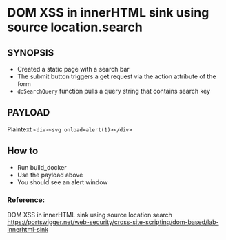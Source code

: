 # DOM XSS in innerHTML sink using source location.search

## SYNOPSIS
- Created a static page with a search bar
- The submit button triggers a get request via the action attribute of the form
- ```doSearchQuery``` function pulls a query string that contains search key 

## PAYLOAD
Plaintext ```<div><svg onload=alert(1)></div>```

## How to
- Run build_docker
- Use the payload above
- You should see an alert window

### Reference:
DOM XSS in innerHTML sink using source location.search \
https://portswigger.net/web-security/cross-site-scripting/dom-based/lab-innerhtml-sink
